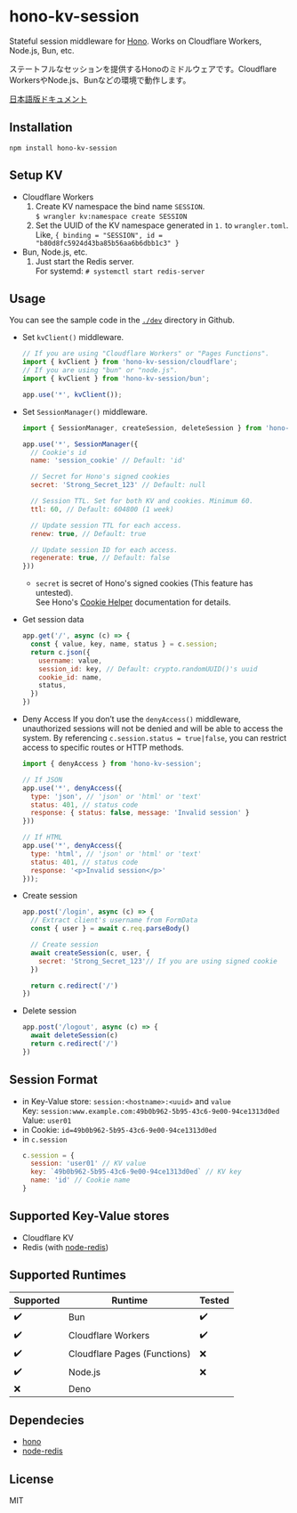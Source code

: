 # hono-kv-session
Stateful session middleware for [Hono](https://hono.dev/). Works on Cloudflare Workers, Node.js, Bun, etc.

ステートフルなセッションを提供するHonoのミドルウェアです。Cloudflare WorkersやNode.js、Bunなどの環境で動作します。

[日本語版ドキュメント](./README.ja.md)

## Installation
```
npm install hono-kv-session
```

## Setup KV
- Cloudflare Workers
  1. Create KV namespace the bind name `SESSION`.  
     `$ wrangler kv:namespace create SESSION`
  2. Set the UUID of the KV namespace generated in `1.` to `wrangler.toml`.  
     Like, `{ binding = "SESSION", id = "b80d8fc5924d43ba85b56aa6b6dbb1c3" }`
- Bun, Node.js, etc.
  1. Just start the Redis server.  
     For systemd: `# systemctl start redis-server`

## Usage
You can see the sample code in the [`./dev`](./dev) directory in Github.

- Set `kvClient()` middleware.
   ```js
   // If you are using "Cloudflare Workers" or "Pages Functions".
   import { kvClient } from 'hono-kv-session/cloudflare';
   // If you are using "bun" or "node.js".
   import { kvClient } from 'hono-kv-session/bun';
   
   app.use('*', kvClient());
   ```

- Set `SessionManager()` middleware.
   ```js
   import { SessionManager, createSession, deleteSession } from 'hono-kv-session'
   
   app.use('*', SessionManager({
     // Cookie's id
     name: 'session_cookie' // Default: 'id'
   
     // Secret for Hono's signed cookies
     secret: 'Strong_Secret_123' // Default: null

     // Session TTL. Set for both KV and cookies. Minimum 60.
     ttl: 60, // Default: 604800 (1 week)

     // Update session TTL for each access.
     renew: true, // Default: true

     // Update session ID for each access.
     regenerate: true, // Default: false
   }))
   ```
   - `secret` is secret of Hono's signed cookies (This feature has untested).  
     See Hono's [Cookie Helper](https://hono.dev/helpers/cookie) documentation for details.

- Get session data
   ```js
   app.get('/', async (c) => {
     const { value, key, name, status } = c.session;
     return c.json({
       username: value,
       session_id: key, // Default: crypto.randomUUID()'s uuid
       cookie_id: name,
       status,
     })
   })
   ```

- Deny Access
  If you don’t use the `denyAccess()` middleware, unauthorized sessions will not be denied and will be able to access the system.
  By referencing `c.session.status = true|false`, you can restrict access to specific routes or HTTP methods.
  ```js
  import { denyAccess } from 'hono-kv-session';

  // If JSON
  app.use('*', denyAccess({
    type: 'json', // 'json' or 'html' or 'text'
    status: 401, // status code
    response: { status: false, message: 'Invalid session' }
  }))

  // If HTML
  app.use('*', denyAccess({
    type: 'html', // 'json' or 'html' or 'text'
    status: 401, // status code
    response: '<p>Invalid session</p>'
  }));
  ```

- Create session
   ```js
   app.post('/login', async (c) => {
     // Extract client's username from FormData
     const { user } = await c.req.parseBody()
   
     // Create session
     await createSession(c, user, {
       secret: 'Strong_Secret_123'// If you are using signed cookie
     })
   
     return c.redirect('/')
   })
   ```

<!-- - Renewal session
   ```js
   app.get('/renew', async (c) => {
     const { value, key } = c.session;
   
     // Renewal session
     await createSession(c, user, {
       session: key // You can update it by setting the current session key.
     })
     
     return c.redirect('/')
   })
   ``` -->

- Delete session
   ```js
   app.post('/logout', async (c) => {
     await deleteSession(c)
     return c.redirect('/')
   })
   ```

## Session Format
- in Key-Value store: `session:<hostname>:<uuid>` and `value`  
  Key: `session:www.example.com:49b0b962-5b95-43c6-9e00-94ce1313d0ed`  
  Value: `user01`  
- in Cookie: `id=49b0b962-5b95-43c6-9e00-94ce1313d0ed`  
- in `c.session`  
  ```js
  c.session = {
    session: 'user01' // KV value
    key: `49b0b962-5b95-43c6-9e00-94ce1313d0ed` // KV key
    name: 'id' // Cookie name
  }
  ```

## Supported Key-Value stores
- Cloudflare KV
- Redis (with [node-redis](https://github.com/redis/node-redis))

## Supported Runtimes
| Supported | Runtime | Tested |
| --- | --- | --- |
| ✔️ | Bun | ✔️ |
| ✔️ | Cloudflare Workers | ✔️ |
| ✔️ | Cloudflare Pages (Functions) | ❌ |
| ✔️ | Node.js | ❌ |
| ❌ | Deno |  |

## Dependecies
- [hono](https://hono.dev/)
- [node-redis](https://github.com/redis/node-redis)

## License
MIT